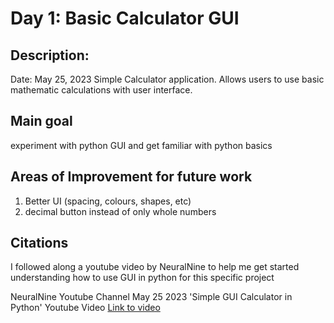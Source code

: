 # Day 1: Basic Calculator GUI
## Description: 
Date: May 25, 2023
Simple Calculator application. Allows users to use basic mathematic calculations with  user interface.

## Main goal 
experiment with python GUI and get familiar with python basics

## Areas of Improvement for future work
1. Better UI (spacing, colours, shapes, etc)
2. decimal button instead of only whole numbers

## Citations

I followed along a youtube video by NeuralNine to help me get started understanding how to use GUI in python for this specific project

NeuralNine Youtube Channel
May 25 2023
'Simple GUI Calculator in Python'
Youtube Video
[Link to video](https://www.youtube.com/watch?v=NzSCNjn4_RI)
